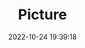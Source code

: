 ---
weight: 1
images:
- /images/edited/139.jpeg
title: Picture
date: 2022-10-24 19:39:18
tags: [luminarneo,work,ilce7m3,person,people]
---